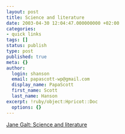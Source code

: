 ```yaml
---
layout: post
title: Science and literature
date: 2003-04-30 12:04:47.000000000 +02:00
categories:
- quick links
tags: []
status: publish
type: post
published: true
meta: {}
author:
  login: shanson
  email: papascott-wp@gmail.com
  display_name: PapaScott
  first_name: Scott
  last_name: Hanson
excerpt: !ruby/object:Hpricot::Doc
  options: {}
---
```

<p><a title="Are you arguing that the laws of supply and demand don't work?" href="http://www.janegalt.net/">Jane Galt: Science and literature</a></p>
